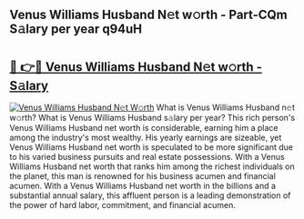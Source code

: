## Venus Williams Husband N𝚎t w𝚘rth - Part-CQm S𝚊lary per year q94uH

# <h2><a href="http://gc26igy.nevu.top/?p=Venus+Williams+Husband">🔗 👉🔴 Venus Williams Husband N𝚎t w𝚘rth - S𝚊lary</a></h2>

[![Venus Williams Husband N𝚎t W𝚘rth](https://i.imgur.com/Oavwk0R.jpeg)](http://gc26igy.nevu.top/?p=Venus+Williams+Husband)
What is Venus Williams Husband n𝚎t w𝚘rth? What is Venus Williams Husband s𝚊lary per year?
This rich person's Venus Williams Husband net worth is considerable, earning him a place among the industry's most wealthy. His yearly earnings are sizeable, yet Venus Williams Husband net worth is speculated to be more significant due to his varied business pursuits and real estate possessions. With a Venus Williams Husband net worth that ranks him among the richest individuals on the planet, this man is renowned for his business acumen and financial acumen. With a Venus Williams Husband net worth in the billions and a substantial annual salary, this affluent person is a leading demonstration of the power of hard labor, commitment, and financial acumen.
